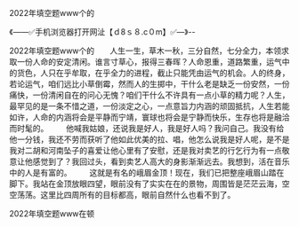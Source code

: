 2022年填空题www个的

《——✅手机浏览器打开网沚【ｄ8ｓ８.c０m】✅—》--

2022年填空题www个的　　人生一生，草木一秋，三分自然，七分全力，本领求取一份人命的安定清闲。谁言寸草心，报得三春晖？人命恩重，道路繁重，运气中的货色，人只在乎牟取，在乎全力的进程，截止只能凭由运气的机会。人的终身，若论运气，咱们远比小草倒霉，然而人的生掷中，干什么老是缺乏一份安然，一份痛快，一份清闲自在的问心无愧？咱们干什么不许具有一点小草的精力呢？人生，最罕见的是一条不惜之道，一份淡定之心，一点意旨力内涵的顽固抵抗，人生若能如许，人命的内涵将会是平静而宁靖，寰球也将会是宁静而快乐，生存也将是融洽而时髦的。
　　他喊我姑娘，还说我是好人，我是好人吗？我问自己。我没有给他一分钱，我还不劳而获听了他如此优美的拉、唱，他怎么说我是好人呢，是不是我对二胡和河南坠子的喜爱让他心里有了安慰，还是我对卖艺的行乞行为有一点敬意让他感觉到了？我回过头，看到卖艺人高大的身影渐渐远去。我想到，活在音乐中的人是有富的。
　　这就是有名的峨眉金顶！现在，我们已把整座峨眉山踏在脚下。我站在金顶放眼四望，眼前没有了实实在在的景物，周围皆是茫茫云海，空空荡荡。这里比四周所有的目标都高，眼前自然什么也看不到了。





2022年填空题www在顿
